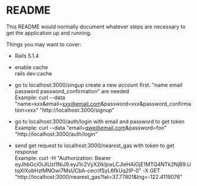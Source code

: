 # README

This README would normally document whatever steps are necessary to get the
application up and running.

Things you may want to cover:

* Rails 5.1.4

* enable cache
  <br>
  rails dev:cache

* go to localhost:3000/singup create a new account first. "name email password password_confirmation" are needed 
  <br>
  Example: curl --data "name=xxx&email=xxx@email.com&password=xxx&password_confirmation=xxx" "http://localhost:3000/signup"
* go to localhost:3000/auth/login with email and password to get token
  <br>
  Example: curl --data "email=qwe@email.com&password=foo" "http://localhost:3000/auth/login"
* send get request to localhost:3000/nearest_gas with token to get response
   <br>
  Example: curl -H "Authorization: Bearer eyJhbGciOiJIUzI1NiJ9.eyJ1c2VyX2lkIjoxLCJleHAiOjE1MTQ4NTk2NjB9.UtqXIXobHzIMNOwi7MsUCbA-cecrifSyL6fkUq2IP-0" -X GET "http://localhost:3000/nearest_gas?lat=37.77801&lng=-122.4119076"


